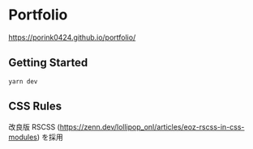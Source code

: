 # Portfolio

https://porink0424.github.io/portfolio/

## Getting Started

```
yarn dev
```

## CSS Rules

改良版 RSCSS (https://zenn.dev/lollipop_onl/articles/eoz-rscss-in-css-modules) を採用

